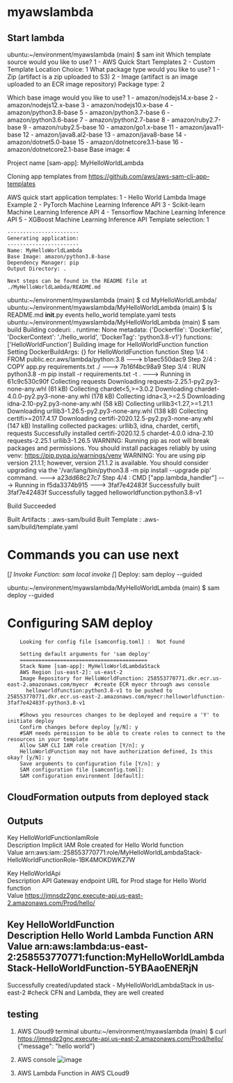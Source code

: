 # myawslambda


## Start lambda
ubuntu:~/environment/myawslambda (main) $ sam init
Which template source would you like to use?
        1 - AWS Quick Start Templates
        2 - Custom Template Location
Choice: 1
What package type would you like to use?
        1 - Zip (artifact is a zip uploaded to S3)
        2 - Image (artifact is an image uploaded to an ECR image repository)
Package type: 2

Which base image would you like to use?
        1 - amazon/nodejs14.x-base
        2 - amazon/nodejs12.x-base
        3 - amazon/nodejs10.x-base
        4 - amazon/python3.8-base
        5 - amazon/python3.7-base
        6 - amazon/python3.6-base
        7 - amazon/python2.7-base
        8 - amazon/ruby2.7-base
        9 - amazon/ruby2.5-base
        10 - amazon/go1.x-base
        11 - amazon/java11-base
        12 - amazon/java8.al2-base
        13 - amazon/java8-base
        14 - amazon/dotnet5.0-base
        15 - amazon/dotnetcore3.1-base
        16 - amazon/dotnetcore2.1-base
Base image: 4

Project name [sam-app]: MyHelloWorldLambda                                                      

Cloning app templates from https://github.com/aws/aws-sam-cli-app-templates

AWS quick start application templates:
        1 - Hello World Lambda Image Example
        2 - PyTorch Machine Learning Inference API
        3 - Scikit-learn Machine Learning Inference API
        4 - Tensorflow Machine Learning Inference API
        5 - XGBoost Machine Learning Inference API
Template selection: 1

    -----------------------
    Generating application:
    -----------------------
    Name: MyHelloWorldLambda
    Base Image: amazon/python3.8-base
    Dependency Manager: pip
    Output Directory: .

    Next steps can be found in the README file at ./MyHelloWorldLambda/README.md
    

ubuntu:~/environment/myawslambda (main) $ cd MyHelloWorldLambda/
ubuntu:~/environment/myawslambda/MyHelloWorldLambda (main) $ ls
README.md  __init__.py  events  hello_world  template.yaml  tests
ubuntu:~/environment/myawslambda/MyHelloWorldLambda (main) $ sam build
Building codeuri: . runtime: None metadata: {'Dockerfile': 'Dockerfile', 'DockerContext': './hello_world', 'DockerTag': 'python3.8-v1'} functions: ['HelloWorldFunction']
Building image for HelloWorldFunction function
Setting DockerBuildArgs: {} for HelloWorldFunction function
Step 1/4 : FROM public.ecr.aws/lambda/python:3.8
 ---> b1aec550dac9
Step 2/4 : COPY app.py requirements.txt ./
 ---> 7b16f4bc98a9
Step 3/4 : RUN python3.8 -m pip install -r requirements.txt -t .
 ---> Running in 61c9c530c90f
Collecting requests
  Downloading requests-2.25.1-py2.py3-none-any.whl (61 kB)
Collecting chardet<5,>=3.0.2
  Downloading chardet-4.0.0-py2.py3-none-any.whl (178 kB)
Collecting idna<3,>=2.5
  Downloading idna-2.10-py2.py3-none-any.whl (58 kB)
Collecting urllib3<1.27,>=1.21.1
  Downloading urllib3-1.26.5-py2.py3-none-any.whl (138 kB)
Collecting certifi>=2017.4.17
  Downloading certifi-2020.12.5-py2.py3-none-any.whl (147 kB)
Installing collected packages: urllib3, idna, chardet, certifi, requests
Successfully installed certifi-2020.12.5 chardet-4.0.0 idna-2.10 requests-2.25.1 urllib3-1.26.5
WARNING: Running pip as root will break packages and permissions. You should install packages reliably by using venv: https://pip.pypa.io/warnings/venv
WARNING: You are using pip version 21.1.1; however, version 21.1.2 is available.
You should consider upgrading via the '/var/lang/bin/python3.8 -m pip install --upgrade pip' command.
 ---> a23dd68c27c7
Step 4/4 : CMD ["app.lambda_handler"]
 ---> Running in f5da3374b915
 ---> 3faf7e42483f
Successfully built 3faf7e42483f
Successfully tagged helloworldfunction:python3.8-v1

Build Succeeded

Built Artifacts  : .aws-sam/build
Built Template   : .aws-sam/build/template.yaml

Commands you can use next
=========================
[*] Invoke Function: sam local invoke
[*] Deploy: sam deploy --guided

ubuntu:~/environment/myawslambda/MyHelloWorldLambda (main) $ sam deploy --guided

Configuring SAM deploy
======================

        Looking for config file [samconfig.toml] :  Not found

        Setting default arguments for 'sam deploy'
        =========================================
        Stack Name [sam-app]: MyHelloWorldLambdaStack
        AWS Region [us-east-2]: us-east-2
        Image Repository for HelloWorldFunction: 258553770771.dkr.ecr.us-east-2.amazonaws.com/myecr  #create ECR myecr through aws console
          helloworldfunction:python3.8-v1 to be pushed to 258553770771.dkr.ecr.us-east-2.amazonaws.com/myecr:helloworldfunction-3faf7e42483f-python3.8-v1

        #Shows you resources changes to be deployed and require a 'Y' to initiate deploy
        Confirm changes before deploy [y/N]: y
        #SAM needs permission to be able to create roles to connect to the resources in your template
        Allow SAM CLI IAM role creation [Y/n]: y
        HelloWorldFunction may not have authorization defined, Is this okay? [y/N]: y
        Save arguments to configuration file [Y/n]: y
        SAM configuration file [samconfig.toml]: 
        SAM configuration environment [default]: 

CloudFormation outputs from deployed stack
-------------------------------------------------------------------------------------------------------------------------------------------------
Outputs                                                                                                                                         
-------------------------------------------------------------------------------------------------------------------------------------------------
Key                 HelloWorldFunctionIamRole                                                                                                   
Description         Implicit IAM Role created for Hello World function                                                                          
Value               arn:aws:iam::258553770771:role/MyHelloWorldLambdaStack-HelloWorldFunctionRole-1BK4MOKDWKZ7W                                 

Key                 HelloWorldApi                                                                                                               
Description         API Gateway endpoint URL for Prod stage for Hello World function                                                            
Value               https://jmnsdz2gnc.execute-api.us-east-2.amazonaws.com/Prod/hello/                                                          

Key                 HelloWorldFunction                                                                                                          
Description         Hello World Lambda Function ARN                                                                                             
Value               arn:aws:lambda:us-east-2:258553770771:function:MyHelloWorldLambdaStack-HelloWorldFunction-5YBAaoENERjN                      
-------------------------------------------------------------------------------------------------------------------------------------------------

Successfully created/updated stack - MyHelloWorldLambdaStack in us-east-2  #check CFN and Lambda, they are well created

## testing

1. AWS Cloud9 terminal
ubuntu:~/environment/myawslambda (main) $ curl https://jmnsdz2gnc.execute-api.us-east-2.amazonaws.com/Prod/hello/ 
{"message": "hello world"}

2. AWS console
![image](https://user-images.githubusercontent.com/8087964/120068925-71f40b80-c083-11eb-8fb2-07d1a1eb0fb1.png)

4. AWS Lambda Function in AWS CLoud9



